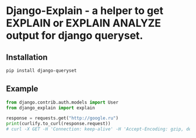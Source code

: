 # Django-Explain - a helper to get EXPLAIN or EXPLAIN ANALYZE output for django queryset.

## Installation
```sh
pip install django-queryset
```

## Example

```py
from django.contrib.auth.models import User
from django_explain import explain

response = requests.get("http://google.ru")
print(curlify.to_curl(response.request))
# curl -X GET -H 'Connection: keep-alive' -H 'Accept-Encoding: gzip, deflate' -H 'Accept: */*' -H 'User-Agent: python-requests/2.7.0 CPython/2.7.11 Darwin/15.6.0' -d '' 'http://www.google.ru/'
```
